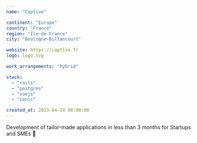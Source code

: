 ```yaml
---
name: "Captive"

continent: "Europe"
country: "France"
region: "Île-de-France"
city: "Boulogne-Billancourt"

website: https://captive.fr
logo: logo.svg

work_arrangements: "hybrid"

stack:
  - "rails"
  - "postgres"
  - "vuejs"
  - "ionic"

created_at: 2023-04-24 08:00:00
---
```


Development of tailor-made applications in less than 3 months for Startups and SMEs 🚀
